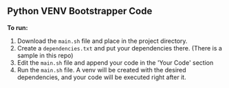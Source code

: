 ## Python VENV Bootstrapper Code

**To run:**

1. Download the `main.sh` file and place in the project directory.
2. Create a `dependencies.txt` and put your dependencies there. (There is a sample in this repo)
3. Edit the `main.sh` file and append your code in the 'Your Code' section
4. Run the `main.sh` file. A venv will be created with the desired dependencies, and your code will be executed right after it.